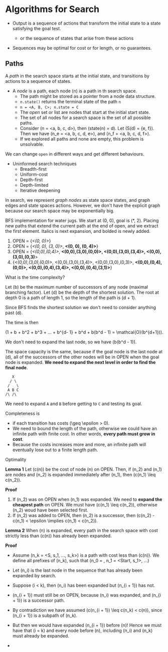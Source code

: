 # Algorithms for Search

* Output is a sequence of actions that transform the initial state to a state satisfying the goal test.
  * or the sequence of states that arise from these actions

* Sequences may be optimal for cost or for length, or no guarantees.

## Paths
A *path* in the search space starts at the initial state, and transitions by actions to a sequence of states. 

* A *node* is a path, each node \(n\) is a path in th search space. 
  * The path might be stored as a pointer from a node data structure.
  * `n.state()` returns the terminal state of the path `n`
  * `n = <A, B, C>; n.state = C`
  * The *open* set or list are nodes that start at the initial start state.
  * The set of all nodes for a search space is the set of all possible paths.
  * Consider \(n = <a, b, c, d>\), then \(state(n) = d\). Let \(S(d) = \{e, f\}\). Then we have \(n_e = <a, b, c, d, e>\), and \(n_f = <a, b, c, d, f>\).
  * If we explored all paths and none are empty, this problem is unsolvable.

We can change `open` in different ways and get different behaviours.

* Uninformed search techniques
  * Breadth-first
  * Uniform-cost
  * Depth-first
  * Depth-limited
  * Iterative deepening

In search, we represent *graph nodes* as state space states, and graph edges and state spaces actions. However, we don't have the explicit graph because our search space may be exponentially big.

BFS implementation for water jugs. We start at (0, 0), goal is (*, 2). Placing new paths that extend the current path at the end of open, and we extract the first element. Italics is next expansion, and bolded is newly added.

1. OPEN = {*<(0, 0)>*}
2. OPEN = {*<(0, 0), (3, 0)>*, **<(0, 0), (0, 4)>**}
3. OPEN = {*<(0,0),(0,4)>*, **<(0,0),(3,0),(0,0)>, <(0,0),(3,0),(3,4)>, <(0,0),(3,0),(0,3)**>
4. {*<(0,0),(3,0),(0,0)>*, <(0,0),(3,0),(3,4)>, <(0,0),(3,0),(0,3)>, **<(0,0),(0,4),(0,0)>, <(0,0),(0,4),(3,4)>, <(0,0),(0,4),(3,1)>**}

What is the time complexity?

Let \(b\) be the maximum number of successors of any node (maximal branching factor).
Let \(d\) be the depth of the shortest solution. The root at depth 0 is a path of length 1, so the length of the path is \(d + 1\).

Since BFS finds the shortest solution we don't need to consider anything past \(d\).

The time is then 

\(1 + b + b^2 + b^3 + ... + b^{d- 1} + b^d + b(b^d - 1) = \mathcal{O}(b^{d+1})\).

We don't need to expand the last node, so we have \(b(b^d - 1)\). 

The space capacity is the same, because if the goal node is the last node at \(d\), all of the successors of the other nodes will be in OPEN when the goal node is expanded. **We need to expand the next level in order to find the final node**.

```
   X
  / \
 /   \
 A B C
/\ /\
```

We need to expand `A` and `B` before getting to `C` and testing its goal.

Completeness is 
  * if each transition has costs \(\geq \epsilon > 0\).
  * We need to bound the length of the path, otherwise we could have an infinite path with finite cost. In other words, **every path must grow in cost**.
  * Because the costs increases more and more, an infinite path will eventually lose out to a finite length path. 

Optimality

**Lemma 1**
Let \(c(n)\) be the cost of node \(n\) on OPEN. Then, if \(n_2\) and \(n_1\) are nodes and \(n_2\) is expanded immediately after \(n_1\), then \(c(n_1) \leq c(n_2)\).

**Proof**
1. If \(n_2\) was on OPEN when \(n_1\) was expanded. We need to **expand the cheapest path** on OPEN. We must have \(c(n_1) \leq c(n_2)\), otherwise \(n_2\) woud have been selected first.
2. If \(n_2\) was added to OPEN, then \(n_2\) is a successor, then \(c(n_2) - c(n_1) < \epsilon \implies c(n_1) < c(n_2)\).

**Lemma 2**
When \(n\) is expanded, every path in the search space with cost strictly less than \(c(n)\) has already been expanded.

**Proof**
* Assume \(n_k = <S, s_1, ..., s_k>\) is a path with cost less than \(c(n)\). We define all prefixes of \(n_k\), such that \(n_0 = <Start>, n_1 = <Start, s_1>, ...\)

* Let \(n_i\) is the last node in the sequence that has already been expanded by search.
* Suppose \(i < k\), then \(n_i\) has been expanded but \(n_{i + 1}\) has not. 
* \(n_{i + 1}\) must still be on OPEN, because \(n_i\) was expanded, and \(n_{i + 1}\) is a successor path.
* By contradiction we have assumed \(c(n_{i + 1}) \leq c(n_k) < c(n)\), since \(n_{i + 1}\) is a subpath of \(n_k\).
* But then we would have expanded \(n_{i + 1}\) before \(n\)! Hence we must have that \(i = k\) and every node before \(n\), including \(n_i\) and \(n_k\) must already be expanded.
* 







